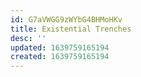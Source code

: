 ```yaml
---
id: G7aVWGG9zWYbG4BHMoHKv
title: Existential Trenches
desc: ''
updated: 1639759165194
created: 1639759165194
---
```


